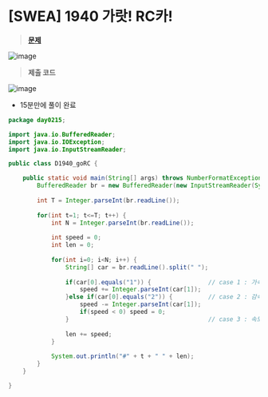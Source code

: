 # [SWEA] 1940 가랏! RC카!
> **[문제](https://swexpertacademy.com/main/code/problem/problemDetail.do?contestProbId=AV5PjMgaALgDFAUq)**
> 
![image](https://user-images.githubusercontent.com/80896077/174945228-57e29f72-88bd-4a8c-81e5-da54db7569c6.png)

> **제출 코드**

![image](https://user-images.githubusercontent.com/80896077/174945299-618f553b-087c-4a79-b8fe-4b03066e3f43.png)

- 15분만에 풀이 완료

```java
package day0215;

import java.io.BufferedReader;
import java.io.IOException;
import java.io.InputStreamReader;

public class D1940_goRC {

	public static void main(String[] args) throws NumberFormatException, IOException {
		BufferedReader br = new BufferedReader(new InputStreamReader(System.in));
		
		int T = Integer.parseInt(br.readLine());
		
		for(int t=1; t<=T; t++) {
			int N = Integer.parseInt(br.readLine());
			
			int speed = 0;
			int len = 0;
			
			for(int i=0; i<N; i++) {
				String[] car = br.readLine().split(" ");
				
				if(car[0].equals("1")) {				// case 1 : 가속
					speed += Integer.parseInt(car[1]);	
				}else if(car[0].equals("2")) {			// case 2 : 감속
					speed -= Integer.parseInt(car[1]);
					if(speed < 0) speed = 0;
				}										// case 3 : 속도유지(아무것도 하지않음)
				
				len += speed;
			}
			
			System.out.println("#" + t + " " + len);
		}
	}

}
```
